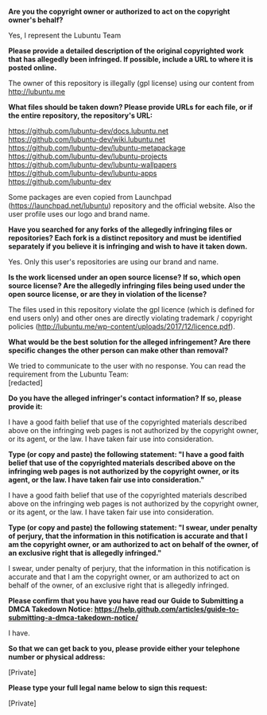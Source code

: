 **Are you the copyright owner or authorized to act on the copyright owner's behalf?**

Yes, I represent the Lubuntu Team

**Please provide a detailed description of the original copyrighted work that has allegedly been infringed. If possible, include a URL to where it is posted online.**

The owner of this repository is illegally (gpl license) using our content from http://lubuntu.me

**What files should be taken down? Please provide URLs for each file, or if the entire repository, the repository's URL:**

https://github.com/lubuntu-dev/docs.lubuntu.net  
https://github.com/lubuntu-dev/wiki.lubuntu.net  
https://github.com/lubuntu-dev/lubuntu-metapackage  
https://github.com/lubuntu-dev/lubuntu-projects  
https://github.com/lubuntu-dev/lubuntu-wallpapers  
https://github.com/lubuntu-dev/lubuntu-apps  
https://github.com/lubuntu-dev

Some packages are even copied from Launchpad (https://launchpad.net/lubuntu) repository and the official website. Also the user profile uses our logo and brand name.

**Have you searched for any forks of the allegedly infringing files or repositories? Each fork is a distinct repository and must be identified separately if you believe it is infringing and wish to have it taken down.**

Yes. Only this user's repositories are using our brand and name.

**Is the work licensed under an open source license? If so, which open source license? Are the allegedly infringing files being used under the open source license, or are they in violation of the license?**

The files used in this repository violate the gpl licence (which is defined for end users only) and other ones are directly violating trademark / copyright policies (http://lubuntu.me/wp-content/uploads/2017/12/licence.pdf).

**What would be the best solution for the alleged infringement? Are there specific changes the other person can make other than removal?**

We tried to communicate to the user with no response. You can read the requirement from the Lubuntu Team:   
[redacted]

**Do you have the alleged infringer's contact information? If so, please provide it:**

I have a good faith belief that use of the copyrighted materials described above on the infringing web pages is not authorized by the copyright owner, or its agent, or the law. I have taken fair use into consideration.

**Type (or copy and paste) the following statement: "I have a good faith belief that use of the copyrighted materials described above on the infringing web pages is not authorized by the copyright owner, or its agent, or the law. I have taken fair use into consideration."**

I have a good faith belief that use of the copyrighted materials described above on the infringing web pages is not authorized by the copyright owner, or its agent, or the law. I have taken fair use into consideration.

**Type (or copy and paste) the following statement: "I swear, under penalty of perjury, that the information in this notification is accurate and that I am the copyright owner, or am authorized to act on behalf of the owner, of an exclusive right that is allegedly infringed."**

I swear, under penalty of perjury, that the information in this notification is accurate and that I am the copyright owner, or am authorized to act on behalf of the owner, of an exclusive right that is allegedly infringed.

**Please confirm that you have you have read our Guide to Submitting a DMCA Takedown Notice: https://help.github.com/articles/guide-to-submitting-a-dmca-takedown-notice/**

I have.

**So that we can get back to you, please provide either your telephone number or physical address:**

[Private]

**Please type your full legal name below to sign this request:**

[Private]
